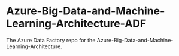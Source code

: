 # Azure-Big-Data-and-Machine-Learning-Architecture-ADF
The Azure Data Factory repo for the Azure-Big-Data-and-Machine-Learning-Architecture.
